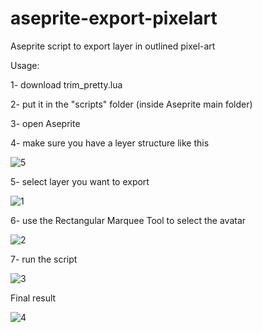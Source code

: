# aseprite-export-pixelart
Aseprite script to export layer in outlined pixel-art

Usage:

1- download trim_pretty.lua

2- put it in the "scripts" folder (inside Aseprite main folder)

3- open Aseprite

4- make sure you have a leyer structure like this

![5](https://github.com/lolloden/aseprite-export-pixelart/assets/40100281/4a5bb0da-6f36-4ae0-ad05-7c5dcfb654fb)

5- select layer you want to export

![1](https://github.com/lolloden/aseprite-export-pixelart/assets/40100281/8f6b6dee-90c1-4b62-8f71-009c3343a22a)

6- use the Rectangular Marquee Tool to select the avatar

![2](https://github.com/lolloden/aseprite-export-pixelart/assets/40100281/898b7e6f-6592-494c-ad4e-1ed93a7d9cb6)

7- run the script

![3](https://github.com/lolloden/aseprite-export-pixelart/assets/40100281/c691e79c-55a5-4563-ab05-2cc85fe74949)

Final result

![4](https://github.com/lolloden/aseprite-export-pixelart/assets/40100281/a6ddef0d-1a19-438d-a431-68b4bc83ec6c)

